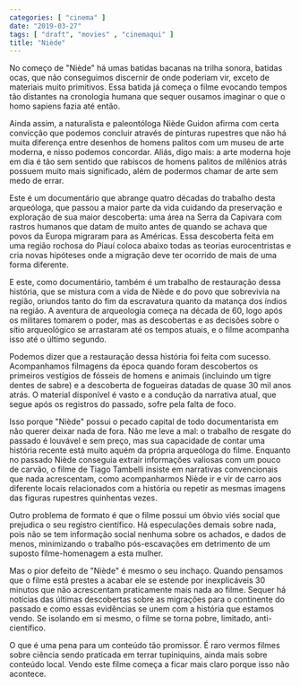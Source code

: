 ```yaml
---
categories: [ "cinema" ]
date: "2019-03-27"
tags: [ "draft", "movies" , "cinemaqui" ]
title: "Niède"
---
```

No começo de "Niède" há umas batidas bacanas na trilha sonora,
batidas ocas, que não conseguimos discernir de onde poderiam vir,
exceto de materiais muito primitivos. Essa batida já começa o filme
evocando tempos tão distantes na cronologia humana que sequer ousamos
imaginar o que o homo sapiens fazia até então.

Ainda assim, a naturalista e paleontóloga Niède Guidon afirma com
certa convicção que podemos concluir através de pinturas rupestres
que não há muita diferença entre desenhos de homens palitos com um
museu de arte moderna, e nisso podemos concordar. Aliás, digo mais:
a arte moderna hoje em dia é tão sem sentido que rabiscos de homens
palitos de milênios atrás possuem muito mais significado, além de
podermos chamar de arte sem medo de errar.

Este é um documentário que abrange quatro décadas do trabalho desta
arqueóloga, que passou a maior parte da vida cuidando da preservação
e exploração de sua maior descoberta: uma área na Serra da Capivara
com rastros humanos que datam de muito antes de quando se achava que
povos da Europa migraram para as Américas. Essa descoberta feita em uma
região rochosa do Piauí coloca abaixo todas as teorias eurocentristas
e cria novas hipóteses onde a migração deve ter ocorrido de mais de
uma forma diferente.

E este, como documentário, também é um trabalho de restauração dessa
história, que se mistura com a vida de Niède e do povo que sobrevivia
na região, oriundos tanto do fim da escravatura quanto da matança
dos índios na região. A aventura de arqueologia começa na década
de 60, logo após os militares tomarem o poder, mas as descobertas e
as decisões sobre o sítio arqueológico se arrastaram até os tempos
atuais, e o filme acompanha isso até o último segundo.

Podemos dizer que a restauração dessa história foi feita com
sucesso. Acompanhamos filmagens da época quando foram descobertos os
primeiros vestígios de fósseis de homens e animais (incluindo um tigre
dentes de sabre) e a descoberta de fogueiras datadas de quase 30 mil anos
atrás. O material disponível é vasto e a condução da narrativa atual,
que segue após os registros do passado, sofre pela falta de foco.

Isso porque "Niède" possui o pecado capital de todo documentarista
em não querer deixar nada de fora. Não me leve a mal: o trabalho de
resgate do passado é louvável e sem preço, mas sua capacidade de
contar uma história recente está muito aquém da própria arqueóloga
do filme. Enquanto no passado Niède conseguia extrair informações
valiosas com um pouco de carvão, o filme de Tiago Tambelli insiste em
narrativas convencionais que nada acrescentam, como acompanharmos Niède
ir e vir de carro aos diferente locais relacionados com a história ou
repetir as mesmas imagens das figuras rupestres quinhentas vezes.

Outro problema de formato é que o filme possui um óbvio viés social
que prejudica o seu registro científico. Há especulações demais sobre
nada, pois não se tem informação social nenhuma sobre os achados,
e dados de menos, minimizando o trabalho pós-escavações em detrimento
de um suposto filme-homenagem a esta mulher.

Mas o pior defeito de "Niède" é mesmo o seu inchaço. Quando pensamos
que o filme está prestes a acabar ele se estende por inexplicáveis 30
minutos que não acrescentam praticamente mais nada ao filme. Sequer
há notícias das últimas descobertas sobre as migrações para o
continente do passado e como essas evidências se unem com a história
que estamos vendo. Se isolando em si mesmo, o filme se torna pobre,
limitado, anti-científico.

O que é uma pena para um conteúdo tão promissor. É raro vermos filmes
sobre ciência sendo praticada em terrar tupiniquins, ainda mais sobre
conteúdo local. Vendo este filme começa a ficar mais claro porque isso
não acontece.
